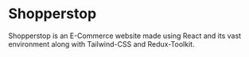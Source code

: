 # Shopperstop
Shopperstop is an E-Commerce website made using React and its vast environment along with Tailwind-CSS and Redux-Toolkit.
